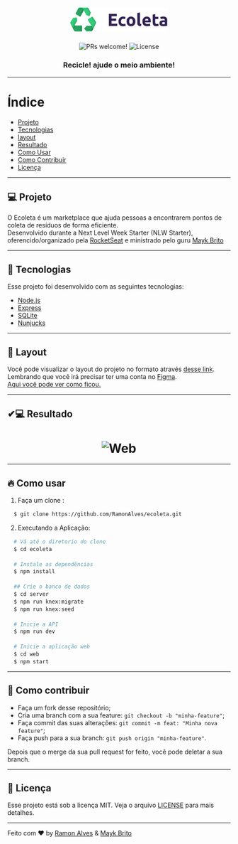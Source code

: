 <h1 align="center">
    <img alt="Ecoleta" title="Ecoleta" src=".github/logo.png" width="220px" />
</h1>

<p align="center">
 <img src="https://img.shields.io/static/v1?label=PRs&message=welcome&color=7159c1&labelColor=000000" alt="PRs welcome!" />

  <img alt="License" src="https://img.shields.io/static/v1?label=license&message=MIT&color=7159c1&labelColor=000000">
</p>


<h3 align="center">
  <b>Recicle! ajude o meio ambiente!</b>
</h3>

---
# Índice

- [Projeto](#projeto)
- [Tecnologias](#tecnologias)
- [layout](#layout)
- [Resultado](#resultado)
- [Como Usar](#como-usar)
- [Como Contribuir](#como-contribuir)
- [Licença](#licenca)

---
<a id="projeto"></a>
## 💻 Projeto

O Ecoleta é um marketplace que ajuda pessoas a encontrarem pontos de coleta de resíduos de forma eficiente.
<br>
Desenvolvido durante a Next Level Week Starter (NLW Starter), oferencido/organizado pela [RocketSeat](https://github.com/Rocketseat) e ministrado pelo guru [Mayk Brito](https://github.com/maykbrito)

---
<a id="tecnologias"></a>
## 🚀 Tecnologias

Esse projeto foi desenvolvido com as seguintes tecnologias:

- [Node.js](https://nodejs.org/en/)
- [Express](https://expressjs.com/pt-br/)
- [SQLite](https://www.sqlite.org/index.html)
- [Nunjucks](https://mozilla.github.io/nunjucks/)

---
<a id="layout"></a>
## 🔖 Layout

Você pode visualizar o layout do projeto no formato através [desse link](<https://www.figma.com/file/Byw4X5etg8VCmezueyhzkC/Ecoleta-(Starter)?node-id=136%3A546>). Lembrando que você irá precisar ter uma conta no [Figma](http://figma.com/).
<br>
[Aqui você pode ver como ficou.](#resultado)

---
<a id="resultado"></a>
## ✔💻 Resultado

<h1 align="center">
    <img alt="Web" src=".github/Video.gif" width="900px">
</h1>

---
<a id="como-usar"></a>
## 🔥 Como usar

1. Faça um clone :

```sh
  $ git clone https://github.com/RamonAlves/ecoleta.git
```

2. Executando a Aplicação:

```sh
  # Vá até o diretorio do clone
  $ cd ecoleta

  # Instale as dependências
  $ npm install

  ## Crie o banco de dados
  $ cd server
  $ npm run knex:migrate
  $ npm run knex:seed

  # Inicie a API
  $ npm run dev

  # Inicie a aplicação web
  $ cd web
  $ npm start
```


---
<a id="como-contribuir"></a>
## 🤔 Como contribuir

- Faça um fork desse repositório;
- Cria uma branch com a sua feature: `git checkout -b "minha-feature"`;
- Faça commit das suas alterações: `git commit -m feat: "Minha nova feature"`;
- Faça push para a sua branch: `git push origin "minha-feature"`.

Depois que o merge da sua pull request for feito, você pode deletar a sua branch.

---
<a id="licenca"></a>
## 📝 Licença

Esse projeto está sob a licença MIT. Veja o arquivo [LICENSE](LICENSE.md) para mais detalhes.

---

Feito com ♥ by [Ramon Alves](https://www.gitshowcase.com/ramonalves1357) & [Mayk Brito](https://github.com/maykbrito)
